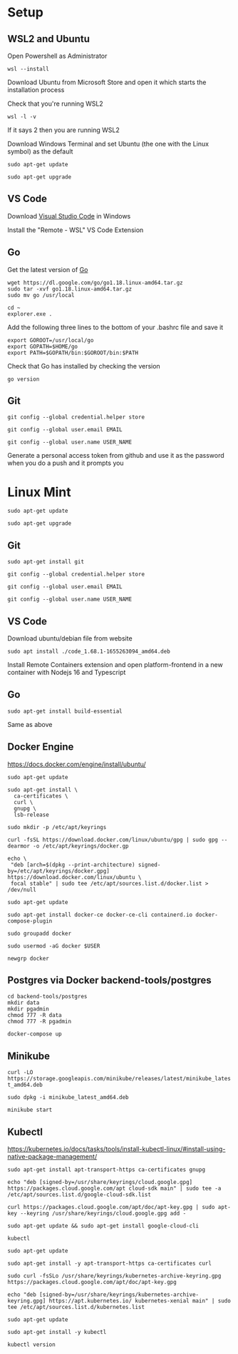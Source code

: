 # Setup

## WSL2 and Ubuntu

Open Powershell as Administrator

`wsl --install`

Download Ubuntu from Microsoft Store and open it which starts the installation process

Check that you're running WSL2

`wsl -l -v`

If it says 2 then you are running WSL2

Download Windows Terminal and set Ubuntu (the one with the Linux symbol) as the default

`sudo apt-get update`

`sudo apt-get upgrade`

## VS Code

Download [Visual Studio Code](https://code.visualstudio.com) in Windows

Install the "Remote - WSL" VS Code Extension

## Go

Get the latest version of [Go](https://go.dev/dl/)

```
wget https://dl.google.com/go/go1.18.linux-amd64.tar.gz
sudo tar -xvf go1.18.linux-amd64.tar.gz
sudo mv go /usr/local
```

```
cd ~
explorer.exe .
```

Add the following three lines to the bottom of your .bashrc file and save it

```
export GOROOT=/usr/local/go
export GOPATH=$HOME/go
export PATH=$GOPATH/bin:$GOROOT/bin:$PATH
```

Check that Go has installed by checking the version

`go version`

## Git

`git config --global credential.helper store`

`git config --global user.email EMAIL`

`git config --global user.name USER_NAME`

Generate a personal access token from github and use it as the password when you do a push and it prompts you

# Linux Mint

`sudo apt-get update`

`sudo apt-get upgrade`

## Git

`sudo apt-get install git`

`git config --global credential.helper store`

`git config --global user.email EMAIL`

`git config --global user.name USER_NAME`

## VS Code

Download ubuntu/debian file from website

`sudo apt install ./code_1.68.1-1655263094_amd64.deb`

Install Remote Containers extension and open platform-frontend in a new container with Nodejs 16 and Typescript

## Go

`sudo apt-get install build-essential`

Same as above

## Docker Engine

https://docs.docker.com/engine/install/ubuntu/

`sudo apt-get update`

```
sudo apt-get install \
  ca-certificates \
  curl \
  gnupg \
  lsb-release
```

`sudo mkdir -p /etc/apt/keyrings`

`curl -fsSL https://download.docker.com/linux/ubuntu/gpg | sudo gpg --dearmor -o /etc/apt/keyrings/docker.gp`
 
 ```
 echo \
  "deb [arch=$(dpkg --print-architecture) signed-by=/etc/apt/keyrings/docker.gpg] https://download.docker.com/linux/ubuntu \
  focal stable" | sudo tee /etc/apt/sources.list.d/docker.list > /dev/null
```

`sudo apt-get update`

`sudo apt-get install docker-ce docker-ce-cli containerd.io docker-compose-plugin`

`sudo groupadd docker`

`sudo usermod -aG docker $USER`

`newgrp docker`

## Postgres via Docker backend-tools/postgres
```
cd backend-tools/postgres
mkdir data
mkdir pgadmin
chmod 777 -R data
chmod 777 -R pgadmin
```
`docker-compose up`

## Minikube

`curl -LO https://storage.googleapis.com/minikube/releases/latest/minikube_latest_amd64.deb`

`sudo dpkg -i minikube_latest_amd64.deb`

`minikube start`

## Kubectl

https://kubernetes.io/docs/tasks/tools/install-kubectl-linux/#install-using-native-package-management/

`sudo apt-get install apt-transport-https ca-certificates gnupg`

`echo "deb [signed-by=/usr/share/keyrings/cloud.google.gpg] https://packages.cloud.google.com/apt cloud-sdk main" | sudo tee -a /etc/apt/sources.list.d/google-cloud-sdk.list`

`curl https://packages.cloud.google.com/apt/doc/apt-key.gpg | sudo apt-key --keyring /usr/share/keyrings/cloud.google.gpg add -`

`sudo apt-get update && sudo apt-get install google-cloud-cli`

`kubectl`

`sudo apt-get update`

`sudo apt-get install -y apt-transport-https ca-certificates curl`

`sudo curl -fsSLo /usr/share/keyrings/kubernetes-archive-keyring.gpg https://packages.cloud.google.com/apt/doc/apt-key.gpg`

`echo "deb [signed-by=/usr/share/keyrings/kubernetes-archive-keyring.gpg] https://apt.kubernetes.io/ kubernetes-xenial main" | sudo tee /etc/apt/sources.list.d/kubernetes.list`

`sudo apt-get update`

`sudo apt-get install -y kubectl`

`kubectl version`
